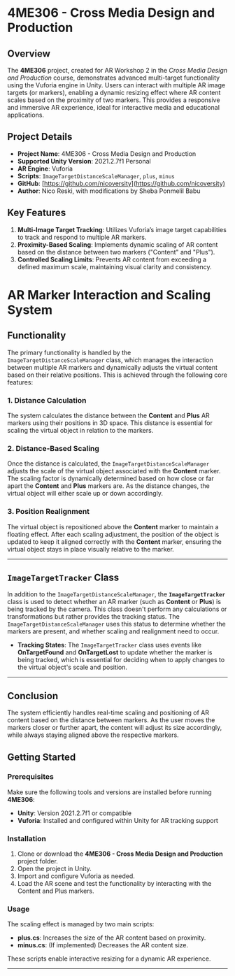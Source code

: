 # 4ME306 - Cross Media Design and Production

## Overview

The **4ME306** project, created for AR Workshop 2 in the *Cross Media Design and Production* course, demonstrates advanced multi-target functionality using the Vuforia engine in Unity. Users can interact with multiple AR image targets (or markers), enabling a dynamic resizing effect where AR content scales based on the proximity of two markers. This provides a responsive and immersive AR experience, ideal for interactive media and educational applications.

## Project Details

- **Project Name**: 4ME306 - Cross Media Design and Production
- **Supported Unity Version**: 2021.2.7f1 Personal
- **AR Engine**: Vuforia
- **Scripts**: `ImageTargetDistanceScaleManager`, `plus`, `minus`
- **GitHub**: [https://github.com/nicoversity](https://github.com/nicoversity)
- **Author**: Nico Reski, with modifications by Sheba Ponmelil Babu

## Key Features

1. **Multi-Image Target Tracking**: Utilizes Vuforia’s image target capabilities to track and respond to multiple AR markers.
2. **Proximity-Based Scaling**: Implements dynamic scaling of AR content based on the distance between two markers ("Content" and "Plus").
3. **Controlled Scaling Limits**: Prevents AR content from exceeding a defined maximum scale, maintaining visual clarity and consistency.

# AR Marker Interaction and Scaling System

## Functionality

The primary functionality is handled by the `ImageTargetDistanceScaleManager` class, which manages the interaction between multiple AR markers and dynamically adjusts the virtual content based on their relative positions. This is achieved through the following core features:

### 1. **Distance Calculation**
The system calculates the distance between the **Content** and **Plus** AR markers using their positions in 3D space. This distance is essential for scaling the virtual object in relation to the markers.

### 2. **Distance-Based Scaling**
Once the distance is calculated, the `ImageTargetDistanceScaleManager` adjusts the scale of the virtual object associated with the **Content** marker. The scaling factor is dynamically determined based on how close or far apart the **Content** and **Plus** markers are. As the distance changes, the virtual object will either scale up or down accordingly.

### 3. **Position Realignment**
The virtual object is repositioned above the **Content** marker to maintain a floating effect. After each scaling adjustment, the position of the object is updated to keep it aligned correctly with the **Content** marker, ensuring the virtual object stays in place visually relative to the marker.

---

## `ImageTargetTracker` Class

In addition to the `ImageTargetDistanceScaleManager`, the **`ImageTargetTracker`** class is used to detect whether an AR marker (such as **Content** or **Plus**) is being tracked by the camera. This class doesn't perform any calculations or transformations but rather provides the tracking status. The `ImageTargetDistanceScaleManager` uses this status to determine whether the markers are present, and whether scaling and realignment need to occur.

- **Tracking States**: The `ImageTargetTracker` class uses events like **OnTargetFound** and **OnTargetLost** to update whether the marker is being tracked, which is essential for deciding when to apply changes to the virtual object's scale and position.

---

## Conclusion

The system efficiently handles real-time scaling and positioning of AR content based on the distance between markers. As the user moves the markers closer or further apart, the content will adjust its size accordingly, while always staying aligned above the respective markers.


## Getting Started

### Prerequisites

Make sure the following tools and versions are installed before running **4ME306**:

- **Unity**: Version 2021.2.7f1 or compatible
- **Vuforia**: Installed and configured within Unity for AR tracking support

### Installation

1. Clone or download the **4ME306 - Cross Media Design and Production** project folder.
2. Open the project in Unity.
3. Import and configure Vuforia as needed.
4. Load the AR scene and test the functionality by interacting with the Content and Plus markers.

### Usage

The scaling effect is managed by two main scripts:

- **plus.cs**: Increases the size of the AR content based on proximity.
- **minus.cs**: (If implemented) Decreases the AR content size.

These scripts enable interactive resizing for a dynamic AR experience.

---



